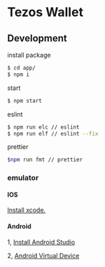 # Tezos Wallet

## Development

install package
```sh
$ cd app/
$ npm i 
```

start
```sh
$ npm start
```

eslint
```sh
$ npm run elc // eslint
$ npm run elf // eslint --fix
```

prettier
```sh
$npm run fmt // prettier

```


### emulator
#### IOS

[Install xcode.](https://apps.apple.com/jp/app/xcode/id497799835)


#### Android
1, [Install Android Studio](https://developer.android.com/studio/?gclid=Cj0KCQiAvc_xBRCYARIsAC5QT9kzcTZsyRADH_pNZHuisRabGUe7iC-yNIFGZqIRglURvyQ5ye4LhL0aAkLkEALw_wcB)

2, [Android Virtual Device](https://qiita.com/ageage-hamsters/items/c5dd95c9f6dc87dac298)
